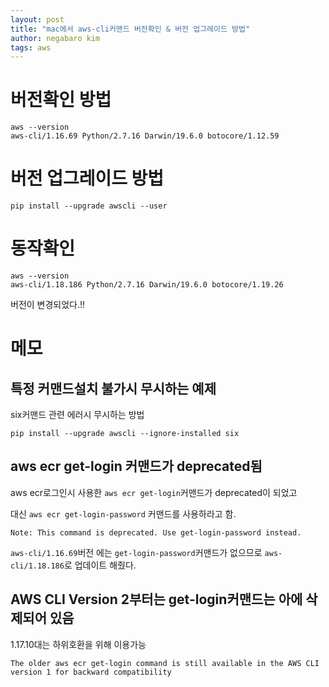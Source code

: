 ```yaml
---
layout: post
title: "mac에서 aws-cli커맨드 버전확인 & 버전 업그레이드 방법"
author: negabaro kim
tags: aws
---
```


# 버전확인 방법

```
aws --version
aws-cli/1.16.69 Python/2.7.16 Darwin/19.6.0 botocore/1.12.59
```

# 버전 업그레이드 방법

```
pip install --upgrade awscli --user
```

# 동작확인 

```
aws --version
aws-cli/1.18.186 Python/2.7.16 Darwin/19.6.0 botocore/1.19.26
```

버전이 변경되었다.!!

# 메모

## 특정 커맨드설치 불가시 무시하는 예제

six커맨드 관련 에러시 무시하는 방법

```
pip install --upgrade awscli --ignore-installed six
```


## aws ecr get-login 커맨드가 deprecated됨


aws ecr로그인시 사용한 `aws ecr get-login`커맨드가 deprecated이 되었고

대신 `aws ecr get-login-password` 커맨드를 사용하라고 함.


```
Note: This command is deprecated. Use get-login-password instead.
```

`aws-cli/1.16.69`버전 에는 `get-login-password`커맨드가 없으므로 `aws-cli/1.18.186`로 업데이트 해줬다.


## AWS CLI Version 2부터는 get-login커맨드는 아에 삭제되어 있음

1.17.10대는 하위호환을 위해 이용가능

```
The older aws ecr get-login command is still available in the AWS CLI version 1 for backward compatibility
```